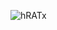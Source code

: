 ![hRATx](https://github.com/yuankong666/Ultimate-RAT-Collection/assets/128066597/1278bb88-83e4-4747-b44f-0617eea1b5d7)
